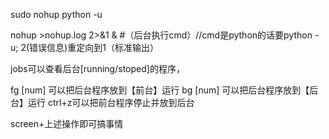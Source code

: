 sudo nohup python -u 

nohup <cmd> >nohup.log 2>&1 & #（后台执行cmd）//cmd是python的话要python -u; 2(错误信息)重定向到1（标准输出）

jobs可以查看后台[running/stoped]的程序，

fg [num] 可以把后台程序放到【前台】运行
bg [num] 可以把后台程序放到【后台】运行
ctrl+z可以把前台程序停止并放到后台

screen+上述操作即可搞事情